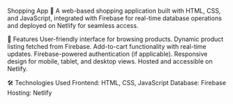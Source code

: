 Shopping App 🛒
A web-based shopping application built with HTML, CSS, and JavaScript, integrated with Firebase for real-time database operations and deployed on Netlify for seamless access.

🌟 Features
User-friendly interface for browsing products.
Dynamic product listing fetched from Firebase.
Add-to-cart functionality with real-time updates.
Firebase-powered authentication (if applicable).
Responsive design for mobile, tablet, and desktop views.
Hosted and accessible on Netlify.

🛠️ Technologies Used
Frontend: HTML, CSS, JavaScript
Database: Firebase
Hosting: Netlify
